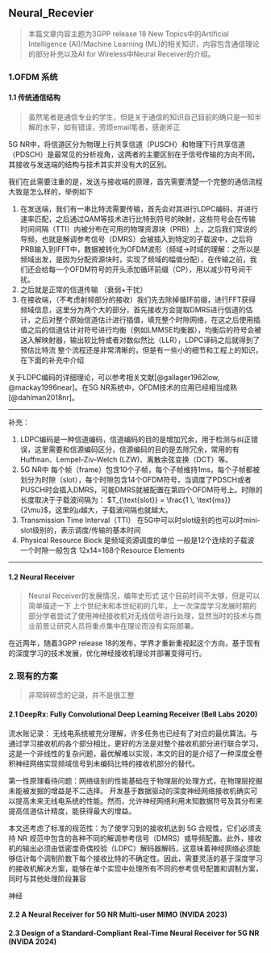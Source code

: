 ## Neural_Recevier 

> 本篇文章内容主题为3GPP release 18 New Topics中的Artificial Intelligence (AI)/Machine Learning (ML)的相关知识，内容包含通信理论的部分补充以及AI for Wireless中Neural Receiver的介绍。

### 1.OFDM 系统

#### 1.1 传统通信结构
> 虽然笔者是通信专业的学生，但是关于通信的知识自己目前的确只是一知半解的水平，如有错误，劳烦email笔者，感谢斧正

5G NR中，将信道区分为物理上行共享信道（PUSCH）和物理下行共享信道（PDSCH）是最常见的分析视角，这两者的主要区别在于信号传输的方向不同，其接收与发送端的结构与技术其实并没有大的区别。

我们在此需要注重的是，发送与接收端的原理，首先需要清楚一个完整的通信流程大致是怎么样的，举例如下

1. 在发送端，我们有一串比特流需要传输，首先会对其进行LDPC编码，并进行速率匹配，之后通过QAM等技术进行比特到符号的映射，这些符号会在传输时间间隔（TTI）内被分布在可用的物理资源块（PRB）上，之后我们常说的导频，也就是解调参考信号（DMRS）会被插入到特定的子载波中，之后将PRB输入到IFFT中，数据被转化为OFDM波形（频域->时域的理解：之所以是频域出发，是因为分配资源块时，实现了频域的幅值分配），在传输之前，我们还会给每一个OFDM符号的开头添加循环前缀（CP），用以减少符号间干扰。
2. 之后就是正常的信道传输 （衰弱+干扰）
3. 在接收端，（不考虑射频部分的接收）我们先去除掉循环前缀，进行FFT获得频域信息，这里分为两个大的部分，首先接收方会提取DMRS进行信道的估计，之后对整个原始信道估计进行插值，填充整个时隙网络，在这之后使用插值之后的信道估计对符号进行均衡（例如LMMSE均衡器），均衡后的符号会被送入解映射器，输出软比特或者对数似然比（LLR），LDPC译码之后就得到了预估比特流
整个流程还是非常清晰的，但是有一些小的细节和工程上的知识，在下面的补充中介绍

关于LDPC编码的详细理论，可以参考相关文献[@gallager1962low, @mackay1996near]。在5G NR系统中，OFDM技术的应用已经相当成熟[@dahlman2018nr]。

---
补充：
1. LDPC编码是一种信道编码，信道编码的目的是增加冗余，用于检测与纠正错误，这里需要和信源编码区分，信源编码的目的是去除冗余，常用的有Huffman、Lempel-Ziv-Welch (LZW)、离散余弦变换（DCT）等。
2. 5G NR中 每个帧（frame）包含10个子帧，每个子帧维持1ms，每个子帧都被划分为时隙（slot），每个时隙包含14个OFDM符号，当调度了PDSCH或者PUSCH时会插入DMRS，可能DMRS就被配置在第四个OFDM符号上。时隙的长度取决于子载波间隔为： $T_{\text{slot}} = \frac{1 \, \text{ms}}{2\mu}$，这里的$\mu$越大，子载波间隔也就越大。
3. Transmission Time Interval（TTI） 在5G中可以时slot级别的也可以时mini-slot级别的，表示调度/传输的基本时间
4. Physical Resource Block 是频域资源调度的单位 一般是12个连续的子载波 一个时隙一般包含 12x14=168个Resource Elements
---

#### 1.2 Neural Receiver
> Neural Receiver的发展情况，编年史形式
这个目前时间不太够，但是可以简单描述一下
上个世纪末和本世纪初的几年，上一次深度学习发展时期的部分学者尝试了使用神经接收机对无线信号进行处理，显然当时的技术与商业前景让研究人员将重点集中在理论而没有实际部署。

在近两年，随着3GPP release 18的发布，学界才重新重视起这个方向，基于现有的深度学习的技术发展，优化神经接收机理论并部署变得可行。

### 2.现有的方案
> 非常碎碎念的记录，并不是很工整
#### 2.1 DeepRx: Fully Convolutional Deep Learning Receiver (Bell Labs 2020)
流水账记录：
无线电系统被充分理解，许多任务也已经有了对应的最优算法。与通过学习接收机的各个部分相比，更好的方法是对整个接收机部分进行联合学习，这是一个非线性的复杂问题，最优解难以实现，本文的目的是介绍了一种深度全卷积神经网络实现频域信号到未编码比特的接收机部分的替代。

第一性原理看待问题：网络级别的性能基础在于物理层的处理方式，在物理层挖掘未能被发掘的增益是不二选择。
开发基于数据驱动的深度神经网络接收机确实可以提高未来无线电系统的性能。然而，允许神经网络利用未知数据符号及其分布来提高信道估计精度，能获得最大的增益。

本文还考虑了标准的规范性：为了使学习到的接收机达到 5G 合规性，它们必须支持 NR 规范中包含的各种不同的解调参考信号（DMRS）或导频配置。此外，接收机的输出必须由低密度奇偶校验（LDPC）解码器解码，这意味着神经网络必须能够估计每个调制阶数下每个接收比特的不确定性。因此，需要灵活的基于深度学习的接收机解决方案，能够在单个实现中处理所有不同的参考信号配置和调制方案，同时与其他处理阶段兼容

神经

#### 2.2 A Neural Receiver for 5G NR Multi-user MIMO (NVIDA 2023)
#### 2.3 Design of a Standard-Compliant Real-Time Neural Receiver for 5G NR (NVIDA 2024)






